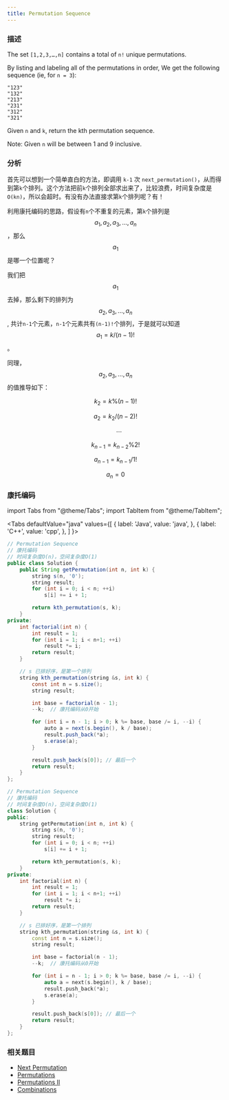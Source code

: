 ```yaml
---
title: Permutation Sequence
---
```


### 描述

The set `[1,2,3,…,n]` contains a total of `n!` unique permutations.

By listing and labeling all of the permutations in order,
We get the following sequence (ie, for `n = 3`):

```
"123"
"132"
"213"
"231"
"312"
"321"
```

Given `n` and `k`, return the kth permutation sequence.

Note: Given `n` will be between 1 and 9 inclusive.

### 分析

首先可以想到一个简单直白的方法，即调用 `k-1` 次 `next_permutation()`，从而得到第`k`个排列。这个方法把前`k`个排列全部求出来了，比较浪费，时间复杂度是 `O(kn)`，所以会超时。有没有办法直接求第`k`个排列呢？有！

利用康托编码的思路，假设有`n`个不重复的元素，第`k`个排列是$$a_1, a_2, a_3, ..., a_n$$，那么$$a_1$$是哪一个位置呢？

我们把$$a_1$$去掉，那么剩下的排列为
$$a_2, a_3, ..., a_n$$, 共计`n-1`个元素，`n-1`个元素共有`(n-1)!`个排列，于是就可以知道 $$a_1 = k / (n-1)!$$。

同理，$$a_2, a_3, ..., a_n$$ 的值推导如下：

$$k_2 = k\%(n-1)!$$

$$a_2 = k_2/(n-2)!$$

$$\quad \cdots$$

$$k_{n-1} = k_{n-2}\%2!$$

$$a_{n-1} = k_{n-1}/1!$$

$$a_n = 0$$

### 康托编码

import Tabs from "@theme/Tabs";
import TabItem from "@theme/TabItem";

<Tabs
defaultValue="java"
values={[
{ label: 'Java', value: 'java', },
{ label: 'C++', value: 'cpp', },
]
}>
<TabItem value="java">

```java
// Permutation Sequence
// 康托编码
// 时间复杂度O(n)，空间复杂度O(1)
public class Solution {
    public String getPermutation(int n, int k) {
        string s(n, '0');
        string result;
        for (int i = 0; i < n; ++i)
            s[i] += i + 1;

        return kth_permutation(s, k);
    }
private:
    int factorial(int n) {
        int result = 1;
        for (int i = 1; i < n+1; ++i)
            result *= i;
        return result;
    }

    // s 已排好序，是第一个排列
    string kth_permutation(string &s, int k) {
        const int n = s.size();
        string result;

        int base = factorial(n - 1);
        --k;  // 康托编码从0开始

        for (int i = n - 1; i > 0; k %= base, base /= i, --i) {
            auto a = next(s.begin(), k / base);
            result.push_back(*a);
            s.erase(a);
        }

        result.push_back(s[0]); // 最后一个
        return result;
    }
};
```

</TabItem>
<TabItem value="cpp">

```cpp
// Permutation Sequence
// 康托编码
// 时间复杂度O(n)，空间复杂度O(1)
class Solution {
public:
    string getPermutation(int n, int k) {
        string s(n, '0');
        string result;
        for (int i = 0; i < n; ++i)
            s[i] += i + 1;

        return kth_permutation(s, k);
    }
private:
    int factorial(int n) {
        int result = 1;
        for (int i = 1; i < n+1; ++i)
            result *= i;
        return result;
    }

    // s 已排好序，是第一个排列
    string kth_permutation(string &s, int k) {
        const int n = s.size();
        string result;

        int base = factorial(n - 1);
        --k;  // 康托编码从0开始

        for (int i = n - 1; i > 0; k %= base, base /= i, --i) {
            auto a = next(s.begin(), k / base);
            result.push_back(*a);
            s.erase(a);
        }

        result.push_back(s[0]); // 最后一个
        return result;
    }
};
```

</TabItem>
</Tabs>

### 相关题目

- [Next Permutation](next-permutation.md)
- [Permutations](../../brute-force/permutations.md)
- [Permutations II](../../brute-force/permutations-ii.md)
- [Combinations](../../brute-force/combinations.md)
